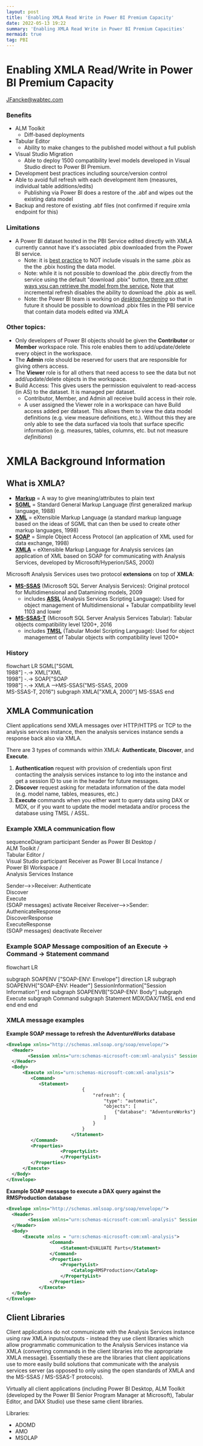 ```yaml
---
layout: post
title: 'Enabling XMLA Read Write in Power BI Premium Capacity'
date: 2022-05-13 19:22
summary: 'Enabling XMLA Read Write in Power BI Premium Capacities'
mermaid: true
tag: PBI
---
```


# Enabling XMLA Read/Write in Power BI Premium Capacity
[JFancke@wabtec.com](mailto:JFancke@wabtec.com)

### Benefits
- ALM Toolkit
	- Diff-based deployments
- Tabular Editor
	- Ability to make changes to the published model without a full publish
- Visual Studio Migration
	- Able to deploy 1500 compatibility level models developed in Visual Studio direct to Power BI Premium.
- Development best practices including source/version control
- Able to avoid full refresh with each development item (measures, individual table additions/edits)
	- Publishing via Power BI does a restore of the .abf and wipes out the existing data model
- Backup and restore of existing .abf files (not confirmed if require xmla endpoint for this)

### Limitations
- A Power BI dataset hosted in the PBI Service edited directly with XMLA currently cannot have it's associated .pbix downloaded from the Power BI service.
	- Note: it is [best practice](https://docs.microsoft.com/en-us/power-bi/guidance/powerbi-implementation-planning-usage-scenario-advanced-data-model-management) to NOT include visuals in the same .pbix as the the .pbix hosting the data model.
	- Note: while it is not possible to download the .pbix directly from the service using the default "download .pbix" button, [there are other ways you can retrieve the model from the service.](https://www.thinkbi.de/2022/05/03/copy-power-bi-data-model-back-to-pbix-file/) Note that incremental refresh disables the ability to download the .pbix as well.
	- Note: the Power BI team is working on [*desktop hardening*](https://ssbipolar.com/2021/12/17/tabular-editor-and-desktop-hardening/#:~:text=Desktop%20hardening%20is%20the%20internal,as%20a%20supported%20public%20API) so that in future it should be possible to download .pbix files in the PBI service that contain data models edited via XMLA

### Other topics:
- Only developers of Power BI objects should be given the **Contributor** or **Member** workspace role. This role enables them to add/update/delete every object in the workspace.
- The **Admin** role should be reserved for users that are responsible for giving others access.
- The **Viewer** role is for all others that need access to see the data but not add/update/delete objects in the workspace.
- Build Access: This gives users the permission equivalent to read-access (in AS) to the dataset. It is managed per dataset. 
	- Contributor, Member, and Admin all receive build access in their role.
	- A user assigned the Viewer role in a workspace can have Build access added per dataset. This allows them to view the data model definitions (e.g. view measure definitions, etc.). Without this they are only able to see the data surfaced via tools that surface specific information (e.g. measures, tables, columns, etc. but not measure *definitions*)

# XMLA Background Information
## What is XMLA?
- [**Markup**](https://en.wikipedia.org/wiki/Markup_language) = A way to give meaning/attributes to plain text
- [**SGML**](https://en.wikipedia.org/wiki/Standard_Generalized_Markup_Language) = Standard General Markup Language (first generalized markup language, 1988)
- [**XML**](https://en.wikipedia.org/wiki/XML) = eXtensible Markup Language (a standard markup language based on the ideas of SGML that can then be used to create other markup languages, 1998)
- [**SOAP**](https://en.wikipedia.org/wiki/SOAP) = Simple Object Access Protocol (an application of XML used for data exchange, 1998)
- [**XMLA**](https://docs.microsoft.com/en-us/analysis-services/multidimensional-models-scripting-language-assl-xmla/developing-with-xmla-in-analysis-services?view=asallproducts-allversions) = eXtensible Markup Language for Analysis services (an application of XML based on SOAP for communicating with Analysis Services, developed by Microsoft/Hyperion/SAS, 2000)

Microsoft Analysis Services uses two protocol **extensions** on top of **XMLA**:
- [**MS-SSAS**](https://docs.microsoft.com/en-us/openspecs/sql_server_protocols/ms-ssas/854a72f2-d637-4be3-b60f-6a44422e80c9) (Microsoft SQL Server Analysis Services): Original protocol for Multidimensional and Datamining models, 2009
	- includes [**ASSL**](https://docs.microsoft.com/en-us/analysis-services/multidimensional-models/scripting-language-assl/developing-with-analysis-services-scripting-language-assl?view=asallproducts-allversions) (Analysis Services Scripting Language): Used for object management of Multidimensional + Tabular compatibility level 1103 and lower
- [**MS-SSAS-T**](https://docs.microsoft.com/en-us/openspecs/sql_server_protocols/ms-ssas-t/f85cd3b9-690c-4bc7-a1f0-a854d7daecd8) (Microsoft SQL Server Analysis Services Tabular): Tabular objects compatibility level 1200+, 2016
	- includes [**TMSL**](https://docs.microsoft.com/en-us/analysis-services/tmsl/tabular-model-scripting-language-tmsl-reference?view=asallproducts-allversions) (Tabular Model Scripting Language): Used for object management of Tabular objects with compatibility level 1200+

### History
<div class="mermaid">
flowchart LR
SGML["SGML<br>1988"] -.-> XML["XML<br>1998"] -.-> SOAP["SOAP<br>1998"] -.-> XMLA -->MS-SSAS("MS-SSAS, 2009<br>MS-SSAS-T, 2016")
subgraph XMLA["XMLA, 2000"]
MS-SSAS
end
</div>

## XMLA Communication
Client applications send XMLA messages over HTTP/HTTPS or TCP to the analysis services instance, then the analysis services instance sends a response back also via XMLA. 

There are 3 types of commands within XMLA: **Authenticate**, **Discover**, and **Execute**.

1. **Authentication** request with provision of credentials upon first contacting the analysis services instance to log into the instance and get a session ID to use in the header for future messages. 
2. **Discover** request asking for metadata information of the data model (e.g. model name, tables, measures, etc.)
3. **Execute** commands when you either want to query data using DAX or MDX, or if you want to update the model metadata and/or process the database using TMSL / ASSL. 

### Example XMLA communication flow
<div class="mermaid">
sequenceDiagram
participant Sender as Power BI Desktop /<br>ALM Toolkit /<br>Tabular Editor /<br>Visual Studio
participant Receiver as Power BI Local Instance /<br>Power BI Workspace /<br>Analysis Services Instance

Sender-->>Receiver: Authenticate<br>Discover<br>Execute<br>(SOAP messages)
activate Receiver
Receiver-->>Sender: AuthenicateResponse<br>DiscoverResponse<br>ExecuteResponse<br>(SOAP messages)
deactivate Receiver
</div>

### Example SOAP Message composition of an Execute -> Command -> Statement command
<div class="mermaid">
flowchart LR

subgraph SOAPENV ["SOAP-ENV: Envelope"]
direction LR
subgraph SOAPENVH["SOAP-ENV: Header"]
SessionInformation["Session Information"]
end
subgraph SOAPENVB["SOAP-ENV: Body"]
subgraph Execute
subgraph Command
subgraph Statement
MDX/DAX/TMSL
end
end
end
end
end
</div>

### XMLA message examples
**Example SOAP message to refresh the AdventureWorks database**
```xml
<Envelope xmlns="http://schemas.xmlsoap.org/soap/envelope/">
  <Header>
		<Session xmlns="urn:schemas-microsoft-com:xml-analysis" SessionId="34B67555-85B9-46CE-8803-4BEC7D6AEE13" />
  </Header>
  <Body>
      <Execute xmlns="urn:schemas-microsoft-com:xml-analysis">
         <Command>
            <Statement>
							{
								"refresh": {
									"type": "automatic",
									"objects": [
										{"database": "AdventureWorks"}
									]
								}
							}
						</Statement>
         </Command>
         <Properties>
					<PropertyList>
					</PropertyList>
         </Properties>
      </Execute>
  </Body>
</Envelope>
```
**Example SOAP message to execute a DAX query against the RMSProduction database**
```xml
<Envelope xmlns="http://schemas.xmlsoap.org/soap/envelope/">
  <Header>
		<Session xmlns="urn:schemas-microsoft-com:xml-analysis" SessionId="34B67555-85B9-46CE-8803-4BEC7D6AEE13" />
  </Header>
  <Body>
      <Execute xmlns = "urn:schemas-microsoft-com:xml-analysis">
				<Command>
					<Statement>EVALUATE Parts</Statement>
				</Command>
				<Properties>
					<PropertyList>
						<Catalog>RMSProduction</Catalog>
					</PropertyList>
				</Properties>
			</Execute>
  </Body>
</Envelope>
```

## Client Libraries
Client applications do not communicate with the Analysis Services instance using raw XMLA inputs/outputs - instead they use client libraries which allow programmatic communication to the Analysis Services instance via XMLA (converting commands in the client libraries into the appropriate XMLA message). 
Essentially these are the libraries that client applications use to more easily build solutions that communicate with the analysis services server (as opposed to only using the open standards of XMLA and the MS-SSAS / MS-SSAS-T protocols).

Virtually all client applications (including Power BI Desktop, ALM Toolkit (developed by the Power BI Senior Program Manager at Microsoft), Tabular Editor, and DAX Studio) use these same client libraries.

Libraries:
- ADOMD
- AMO
- MSOLAP



